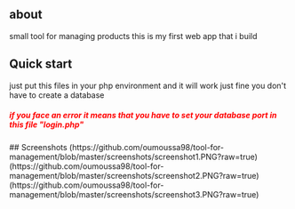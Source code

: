 ## about
small tool for managing products this is my first web app that i build
 
## Quick start 
just put this files in your php environment and it will work just fine you don't have to create a database
<h5 style="color:#ff0000"> if you face an error it means that you have to set your database port in this file "login.php"</h5>
## Screenshots 
(https://github.com/oumoussa98/tool-for-management/blob/master/screenshots/screenshot1.PNG?raw=true)
(https://github.com/oumoussa98/tool-for-management/blob/master/screenshots/screenshot2.PNG?raw=true)
(https://github.com/oumoussa98/tool-for-management/blob/master/screenshots/screenshot3.PNG?raw=true)
